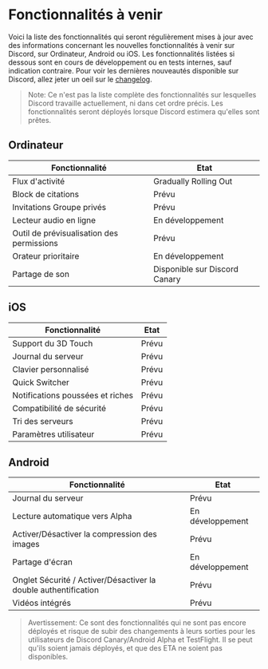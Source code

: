 <!-- TITLE: Fonctionnalités à venir -->
<!-- SUBTITLE: Informations à propos des fonctionnalités à venir -->

# Fonctionnalités à venir
Voici la liste des fonctionnalités qui seront régulièrement mises à jour avec des informations concernant les nouvelles fonctionnalités à venir sur Discord, sur Ordinateur, Android ou iOS. Les fonctionnalités listées si dessous sont en cours de développement ou en tests internes, sauf indication contraire. Pour voir les dernières nouveautés disponible sur Discord, allez jeter un oeil sur le [changelog](/changelog).

> Note: Ce n'est pas la liste complète des fonctionnalités sur lesquelles Discord travaille actuellement, ni dans cet ordre précis. Les fonctionnalités seront déployés lorsque Discord estimera qu'elles sont prêtes.

## Ordinateur

| Fonctionnalité |	Etat |
|---------|---------|
| Flux d'activité | Gradually Rolling Out |
| Block de citations | Prévu |
| Invitations Groupe privés | Prévu |
| Lecteur audio en ligne | En développement |
| Outil de prévisualisation des permissions | Prévu |
| Orateur prioritaire | En développement |
| Partage de son | Disponible sur Discord Canary |

## iOS
| Fonctionnalité | Etat	|
|---------|---------|
| Support du 3D Touch | Prévu |
| Journal du serveur | Prévu |
| Clavier personnalisé | Prévu |
| Quick Switcher | Prévu |
| Notifications poussées et riches | Prévu |
| Compatibilité de sécurité | Prévu |
| Tri des serveurs | Prévu |
| Paramètres utilisateur | Prévu |

## Android
| Fonctionnalité | Etat |
|---------|--------|
| Journal du serveur | Prévu |
| Lecture automatique vers Alpha | En développement |
| Activer/Désactiver la compression des images | Prévu |
| Partage d'écran | En développement |
| Onglet Sécurité / Activer/Désactiver la double authentification | Prévu |
| Vidéos intégrés | Prévu |

> Avertissement: Ce sont des fonctionnalités qui ne sont pas encore déployés et risque de subir des changements à leurs sorties pour les utilisateurs de Discord Canary/Android Alpha et TestFlight. Il se peut qu'ils soient jamais déployés, et que des ETA ne soient pas disponibles.
